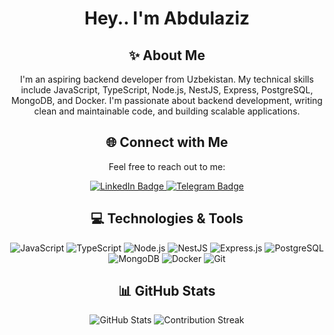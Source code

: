 <div align="center">
    <h1>Hey.. I'm Abdulaziz</h1>
</div>

<div align="center">
    <h2>✨ About Me</h2>
    <p>I'm an aspiring backend developer from Uzbekistan. My technical skills include JavaScript, TypeScript, Node.js, NestJS, Express, PostgreSQL, MongoDB, and Docker. I'm passionate about backend development, writing clean and maintainable code, and building scalable applications.</p>
</div>

<div align="center">
    <h2>🌐 Connect with Me</h2>
    <p>Feel free to reach out to me:</p>
    <a href="https://www.linkedin.com/in/abdulaziz-akbarov-a3186b31a/">
        <img src="https://img.shields.io/badge/-LinkedIn-blue?style=flat-square&logo=Linkedin&logoColor=white" alt="LinkedIn Badge"/>
    </a>
    <a href="https://t.me/spaccee11">
        <img src="https://img.shields.io/badge/-Telegram-2CA5E0?style=flat-square&logo=telegram&logoColor=white" alt="Telegram Badge"/>
    </a>
</div>

<h2 align="center">💻 Technologies & Tools</h2>
<div align="center">
    <img src="https://img.shields.io/badge/JavaScript-F7DF1E?style=for-the-badge&logo=javascript&logoColor=black" alt="JavaScript"/>
    <img src="https://img.shields.io/badge/TypeScript-3178C6?style=for-the-badge&logo=typescript&logoColor=white" alt="TypeScript"/>
    <img src="https://img.shields.io/badge/Node.js-339933?style=for-the-badge&logo=nodedotjs&logoColor=white" alt="Node.js"/>
    <img src="https://img.shields.io/badge/NestJS-E0234E?style=for-the-badge&logo=nestjs&logoColor=white" alt="NestJS"/>
    <img src="https://img.shields.io/badge/Express.js-000000?style=for-the-badge&logo=express&logoColor=white" alt="Express.js"/>
    <img src="https://img.shields.io/badge/PostgreSQL-4169E1?style=for-the-badge&logo=postgresql&logoColor=white" alt="PostgreSQL"/>
    <img src="https://img.shields.io/badge/MongoDB-47A248?style=for-the-badge&logo=mongodb&logoColor=white" alt="MongoDB"/>
    <img src="https://img.shields.io/badge/Docker-2496ED?style=for-the-badge&logo=docker&logoColor=white" alt="Docker"/>
    <img src="https://img.shields.io/badge/Git-F05032?style=for-the-badge&logo=git&logoColor=white" alt="Git"/>
</div>

<div align="center">
    <h2>📊 GitHub Stats</h2>
    <img src="https://github-profile-summary-cards.vercel.app/api/cards/profile-details?username=abdulaz1z31&theme=github_dark" alt="GitHub Stats"/>
    <img src="https://github-readme-streak-stats.herokuapp.com/?user=abdulaz1z31&theme=merko" alt="Contribution Streak"/>
</div>


